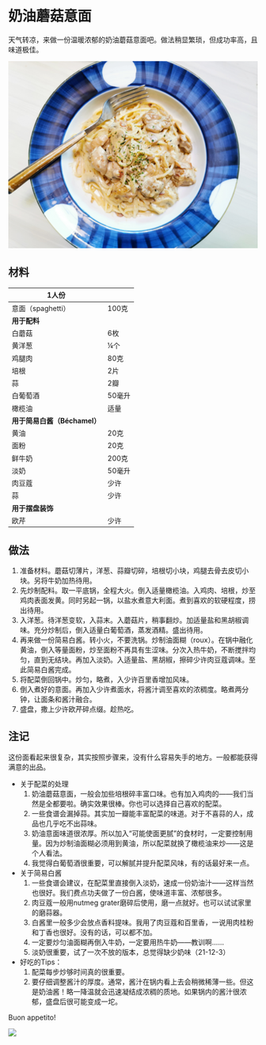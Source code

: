 # 奶油蘑菇意面

天气转凉，来做一份温暖浓郁的奶油蘑菇意面吧。做法稍显繁琐，但成功率高，且味道极佳。

![奶油蘑菇意面](../Images/奶油蘑菇意面.jpg)

## 材料

| 1人份                        |        |
| ---------------------------- | ------ |
| 意面（spaghetti）            | 100克  |
| __用于配料__                 |        |
| 白蘑菇                       | 6枚    |
| 黄洋葱                       | ¼个    |
| 鸡腿肉                       | 80克   |
| 培根                         | 2片    |
| 蒜                           | 2瓣    |
| 白葡萄酒                     | 50毫升 |
| 橄榄油                       | 适量   |
| __用于简易白酱（Béchamel）__ |        |
| 黄油                         | 20克   |
| 面粉                         | 20克   |
| 鲜牛奶                       | 200克  |
| 淡奶                         | 50毫升 |
| 肉豆蔻                       | 少许   |
| 蒜                           | 少许   |
| __用于摆盘装饰__             |        |
| 欧芹                         | 少许   |

## 做法

1. 准备材料。蘑菇切薄片，洋葱、蒜瓣切碎，培根切小块，鸡腿去骨去皮切小块。另将牛奶加热待用。
2. 先炒制配料。取一平底锅，全程大火。倒入适量橄榄油。入鸡肉、培根，炒至鸡肉表面发黄。同时另起一锅，以盐水煮意大利面。煮到喜欢的软硬程度，捞出待用。
3. 入洋葱。待洋葱变软，入蒜末。入蘑菇片，稍事翻炒。加适量盐和黑胡椒调味。充分炒制后，倒入适量白葡萄酒，蒸发酒精。盛出待用。
4. 再来做一份简易白酱。转小火，不要洗锅。炒制油面糊（roux）。在锅中融化黄油，倒入等量面粉，炒至面粉不再具有生涩味。分次入热牛奶，不断搅拌均匀，直到无结块。再加入淡奶。入适量盐、黑胡椒，擦碎少许肉豆蔻调味。至此简易白酱完成。
5. 将配菜倒回锅中。炒匀，略煮，入少许百里香增加风味。
6. 倒入煮好的意面。再加入少许煮面水，将酱汁调至喜欢的浓稠度。略煮两分钟，让面条和酱汁融合。
7. 盛盘，撒上少许欧芹碎点缀。趁热吃。

## 注记

这份面看起来很复杂，其实按照步骤来，没有什么容易失手的地方。一般都能获得满意的出品。

- 关于配菜的处理
  1. 奶油蘑菇意面，一般会加些培根碎丰富口味。也有加入鸡肉的——我们当然是全都要啦。确实效果很棒。你也可以选择自己喜欢的配菜。
  2. 一些食谱会漏掉蒜。其实加一瓣能丰富配菜的味道。对于不喜蒜的人，成品也几乎吃不出蒜味。
  3. 奶油意面味道很浓厚。所以加入“可能使面更腻”的食材时，一定要控制用量。因为炒制油面糊必须用到黄油，所以配菜就换了橄榄油来炒——这是个人看法。
  4. 我觉得白葡萄酒很重要，可以解腻并提升配菜风味，有的话最好来一点。
- 关于简易白酱
  1. 一些食谱会建议，在配菜里直接倒入淡奶，速成一份奶油汁——这样当然也很好。我们费点功夫做了一份白酱，使味道丰富、浓郁很多。
  2. 肉豆蔻一般用nutmeg grater磨碎后使用，磨一点就好。也可以试试家里的磨蒜器。
  3. 白酱里一般多少会放点香料提味。我用了肉豆蔻和百里香，一说用肉桂粉和丁香也很好。没有的话，可以都不加。
  4. 一定要炒匀油面糊再倒入牛奶，一定要用热牛奶——教训啊……
  4. 淡奶很重要，试了一次不放的版本，总觉得缺少奶味（21-12-3）
- 好吃的Tips：
  1. 配菜每步炒够时间真的很重要。
  2. 要仔细调整酱汁的厚度。通常，酱汁在锅内看上去会稍微稀薄一些。但这是奶油酱！略一降温就会迅速凝结成浓稠的质地。如果锅内的酱汁很浓郁，盛盘后很可能变成一坨。

Buon appetito!

![](../Images/奶油蘑菇意面_220903_2.jpg)
